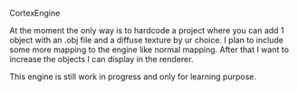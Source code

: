 CortexEngine


At the moment the only way is to hardcode a project where you can add 1 object with an .obj file and a diffuse texture by ur choice. I plan to include some more mapping to the engine like normal mapping. After that I want to increase the objects I can display in the renderer. 

This engine is still work in progress and only for learning purpose. 
